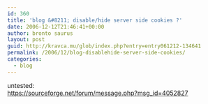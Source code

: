 ```yaml
---
id: 360
title: 'blog &#8211; disable/hide server side cookies ?'
date: 2006-12-12T21:46:41+00:00
author: bronto saurus
layout: post
guid: http://kravca.mu/glob/index.php?entry=entry061212-134641
permalink: /2006/12/blog-disablehide-server-side-cookies/
categories:
  - blog
---
```

untested:  
<a href="https://sourceforge.net/forum/message.php?msg_id=4052827" target="_blank" >https://sourceforge.net/forum/message.php?msg_id=4052827</a>
